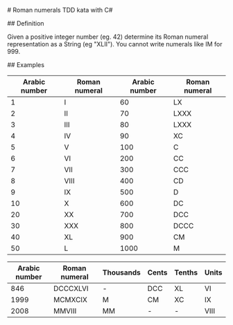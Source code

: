 # Roman numerals TDD kata with C#  

## Definition  

Given a positive integer number (eg. 42) determine its Roman numeral representation as a String (eg "XLII"). You cannot write numerals like IM for 999.

## Examples  

|Arabic number	|Roman numeral	|Arabic number	|Roman numeral  |
----------------|---------------|---------------|---------------|
|1	            |I	            |60	            |LX             |
|2	|II	|70	|LXXX
|3	|III	|80	|LXXX
|4	|IV	|90	|XC
|5	|V	|100	|C
|6	|VI	|200	|CC
|7	|VII	|300	|CCC
|8	|VIII	|400	|CD
|9	|IX	|500	|D
|10	|X	|600	|DC
|20	|XX	|700	|DCC
|30	|XXX	|800	|DCCC
|40	|XL	|900	|CM
|50	|L	|1000	|M
  
|Arabic number	|Roman numeral	|Thousands	|Cents	|Tenths	|Units
|---------------|---------------|-----------|-------|-------|-----
|846	|DCCCXLVI	|-	|DCC	|XL	|VI
|1999	|MCMXCIX	|M	|CM	|XC	|IX
|2008	|MMVIII	|MM	|-	|-	|VIII
